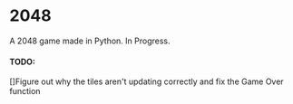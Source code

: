 # 2048
A 2048 game made in Python. In Progress.

#### TODO: 
 []Figure out why the tiles aren't updating correctly and fix the Game Over function

